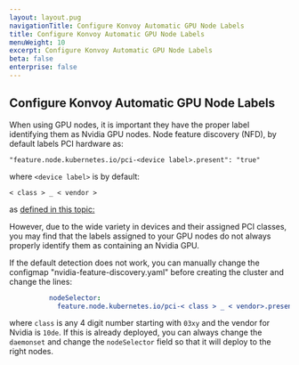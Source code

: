 ```yaml
---
layout: layout.pug
navigationTitle: Configure Konvoy Automatic GPU Node Labels
title: Configure Konvoy Automatic GPU Node Labels
menuWeight: 10
excerpt: Configure Konvoy Automatic GPU Node Labels
beta: false
enterprise: false
---
```

## Configure Konvoy Automatic GPU Node Labels

When using GPU nodes, it is important they have the proper label identifying them as Nvidia GPU nodes. Node feature discovery (NFD), by default labels PCI hardware as:

```shell
"feature.node.kubernetes.io/pci-<device label>.present": "true"
```

where `<device label>` is by default:

```shell
< class > _ < vendor >
```

as [defined in this topic:](https://kubernetes-sigs.github.io/node-feature-discovery/v0.7/get-started/features.html#pci)

However, due to the wide variety in devices and their assigned PCI classes, you may find that the labels assigned to your GPU nodes do not always properly identify them as containing an Nvidia GPU.

If the default detection does not work, you can manually change the configmap "nvidia-feature-discovery.yaml" before creating the cluster and change the lines:

```yaml
          nodeSelector:
            feature.node.kubernetes.io/pci-< class > _ < vendor>.present: "true"
```

where `class` is any 4 digit number starting with `03xy` and the vendor for Nvidia is `10de`. If this is already deployed, you can always change the `daemonset` and change the `nodeSelector` field so that it will deploy to the right nodes.
